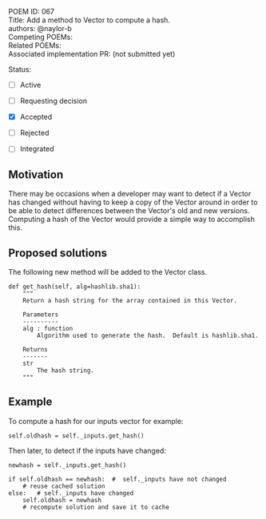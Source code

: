 POEM ID: 067  
Title: Add a method to Vector to compute a hash.  
authors: @naylor-b  
Competing POEMs:  
Related POEMs:  
Associated implementation PR: (not submitted yet)

Status:

- [ ] Active
- [ ] Requesting decision
- [x] Accepted
- [ ] Rejected
- [ ] Integrated


## Motivation

There may be occasions when a developer may want to detect if a Vector has changed without having to
keep a copy of the Vector around in order to be able to detect differences between the Vector's old
and new versions.  Computing a hash of the Vector would provide a simple way to accomplish this.

## Proposed solutions

The following new method will be added to the Vector class.

```
def get_hash(self, alg=hashlib.sha1):
    """
    Return a hash string for the array contained in this Vector.

    Parameters
    ----------
    alg : function
        Algorithm used to generate the hash.  Default is hashlib.sha1.

    Returns
    -------
    str
        The hash string.
    """
```

## Example

To compute a hash for our inputs vector for example:

```
self.oldhash = self._inputs.get_hash()
```

Then later, to detect if the inputs have changed:

```
newhash = self._inputs.get_hash()

if self.oldhash == newhash:  #  self._inputs have not changed
    # reuse cached solution
else:   # self._inputs have changed
    self.oldhash = newhash
    # recompute solution and save it to cache
```

